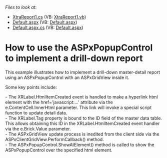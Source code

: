 <!-- default file list -->
*Files to look at*:

* [XtraReport1.cs](./CS/WebSite/App_Code/XtraReport1.cs) (VB: [XtraReport1.vb](./VB/WebSite/App_Code/XtraReport1.vb))
* [Default.aspx](./CS/WebSite/Default.aspx) (VB: [Default.aspx](./VB/WebSite/Default.aspx))
* [Default.aspx.cs](./CS/WebSite/Default.aspx.cs) (VB: [Default.aspx](./VB/WebSite/Default.aspx))
<!-- default file list end -->
# How to use the ASPxPopupControl to implement a drill-down report


<p>This example illustrates how to implement a drill-down master-detail report using an ASPxPopupControl with an ASPxGridView inside it.</p><p>Some key points include:</p><p>- The XRLabel.HtmlItemCreated event is handled to make a hyperlink html element with the href='javascript:...' attribute via the e.ContentCell.InnerHtml parameter. This link will invoke a special script function to update detail data.<br />
- The XRLabel.Tag property is bound to the ID field of the master data table. This allows obtaining this ID in the XRLabel.HtmlItemCreated event handler via the e.Brick.Value parameter.<br />
- The ASPxGridView update process is inedited from the client side via the ASPxClientGridView.PerformCallback() method.<br />
- The ASPxPopupControl.ShowAtElement() method is called to show the ASPxPopupControl over the specified html element.</p>

<br/>


